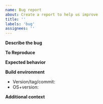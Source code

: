 ```yaml
---
name: Bug report
about: Create a report to help us improve
title: ''
labels: 'bug'
assignees: ''
---
```


**Describe the bug**  
<!-- A clear and concise description of what the bug is. -->

**To Reproduce**  
<!-- Steps or code to reproduce the behavior. -->

**Expected behavior**  
<!-- A clear and concise description of what you expected to happen. -->

**Build environment**
 * Version/tag/commit: <!-- e.g. v0.13.0, 3a07614 --> 
 * OS+version: <!-- e.g. ubuntu 20.04.01, macOS 12.0.1, windows -->   

**Additional context**  
<!-- Add any other context about the problem here. --> 
